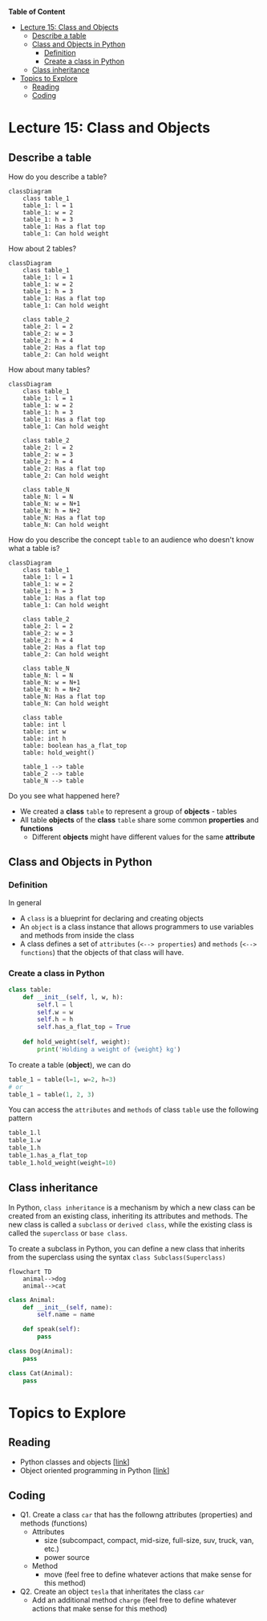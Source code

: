 
**Table of Content**
- [Lecture 15: Class and Objects](#lecture-15-class-and-objects)
  - [Describe a table](#describe-a-table)
  - [Class and Objects in Python](#class-and-objects-in-python)
    - [Definition](#definition)
    - [Create a class in Python](#create-a-class-in-python)
  - [Class inheritance](#class-inheritance)
- [Topics to Explore](#topics-to-explore)
  - [Reading](#reading)
  - [Coding](#coding)

# Lecture 15: Class and Objects

## Describe a table
How do you describe a table?
```mermaid
classDiagram
    class table_1
    table_1: l = 1
    table_1: w = 2
    table_1: h = 3
    table_1: Has a flat top
    table_1: Can hold weight
```

How about 2 tables?
```mermaid
classDiagram
    class table_1
    table_1: l = 1
    table_1: w = 2
    table_1: h = 3
    table_1: Has a flat top
    table_1: Can hold weight

    class table_2
    table_2: l = 2
    table_2: w = 3
    table_2: h = 4    
    table_2: Has a flat top
    table_2: Can hold weight
```

How about many tables?
```mermaid
classDiagram
    class table_1
    table_1: l = 1
    table_1: w = 2
    table_1: h = 3
    table_1: Has a flat top
    table_1: Can hold weight

    class table_2
    table_2: l = 2
    table_2: w = 3
    table_2: h = 4
    table_2: Has a flat top
    table_2: Can hold weight

    class table_N
    table_N: l = N
    table_N: w = N+1
    table_N: h = N+2    
    table_N: Has a flat top
    table_N: Can hold weight
```

How do you describe the concept `table` to an audience who doesn't know what a table is?
```mermaid
classDiagram
    class table_1
    table_1: l = 1
    table_1: w = 2
    table_1: h = 3
    table_1: Has a flat top
    table_1: Can hold weight

    class table_2
    table_2: l = 2
    table_2: w = 3
    table_2: h = 4
    table_2: Has a flat top
    table_2: Can hold weight

    class table_N
    table_N: l = N
    table_N: w = N+1
    table_N: h = N+2    
    table_N: Has a flat top
    table_N: Can hold weight

    class table
    table: int l
    table: int w
    table: int h
    table: boolean has_a_flat_top
    table: hold_weight()

    table_1 --> table
    table_2 --> table
    table_N --> table
```
Do you see what happened here?
- We created a **class** `table` to represent a group of **objects** - tables
- All table **objects** of the **class** `table` share some common **properties** and **functions**
  - Different **objects** might have different values for the same **attribute**

## Class and Objects in Python
### Definition
In general
- A `class` is a blueprint for declaring and creating objects
- An `object` is a class instance that allows programmers to use variables and methods from inside the class
- A class defines a set of `attributes` (`<--> properties`) and `methods` (`<--> functions`) that the objects of that class will have.

### Create a class in Python

```python
class table:
    def __init__(self, l, w, h):
        self.l = l
        self.w = w
        self.h = h
        self.has_a_flat_top = True
    
    def hold_weight(self, weight):
        print('Holding a weight of {weight} kg')
```

To create a table (**object**), we can do
```python
table_1 = table(l=1, w=2, h=3)
# or
table_1 = table(1, 2, 3)
```

You can access the `attributes` and `methods` of class `table` use the following pattern
```python
table_1.l
table_1.w
table_1.h
table_1.has_a_flat_top
table_1.hold_weight(weight=10)
```

## Class inheritance
In Python, `class inheritance` is a mechanism by which a new class can be created from an existing class, inheriting its attributes and methods. The new class is called a `subclass` or `derived class`, while the existing class is called the `superclass` or `base class`.

To create a subclass in Python, you can define a new class that inherits from the superclass using the syntax `class Subclass(Superclass)`

```mermaid
flowchart TD
    animal-->dog
    animal-->cat
```

```python
class Animal:
    def __init__(self, name):
        self.name = name

    def speak(self):
        pass

class Dog(Animal):
    pass

class Cat(Animal):
    pass

```

# Topics to Explore

## Reading
- Python classes and objects [[link](https://www.programiz.com/python-programming/class)]
- Object oriented programming in Python [[link](https://realpython.com/python3-object-oriented-programming/)]

## Coding
- Q1. Create a class `car` that has the followng attributes (properties) and methods (functions)
  - Attributes 
    - size (subcompact, compact, mid-size, full-size, suv, truck, van, etc.)
    - power source
  - Method
    - move (feel free to define whatever actions that make sense for this method)
- Q2. Create an object `tesla` that inheritates the class `car`
  - Add an additional method `charge` (feel free to define whatever actions that make sense for this method)
